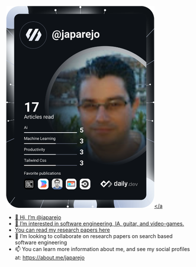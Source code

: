 <a href="https://app.daily.dev/DailyDevTips"><img src="https://github.com/japarejo/japarejo/blob/master/devcard.svg" width="400" alt="J. A. Parejo's Dev Card"/></a

- 👋 Hi, I’m @japarejo
- 👀 I’m interested in software engineering, IA, guitar, and video-games.
- You can read [my research papers here](https://scholar.google.com/citations?user=1vZmkFIAAAAJ)
- 💞️ I’m looking to collaborate on research papers on search based software engineering
- 📫 You can learn more information about me, and see my social profiles at: https://about.me/japarejo  

